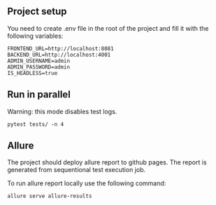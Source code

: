 ## Project setup

You need to create .env file in the root of the project and fill it with the following variables:

```
FRONTEND_URL=http://localhost:8081
BACKEND_URL=http://localhost:4001
ADMIN_USERNAME=admin
ADMIN_PASSWORD=admin
IS_HEADLESS=true
```

## Run in parallel

Warning: this mode disables test logs.

```
pytest tests/ -n 4
```


## Allure

The project should deploy allure report to github pages. The report is generated from sequentional test execution job.

To run allure report locally use the following command:

```
allure serve allure-results
```

